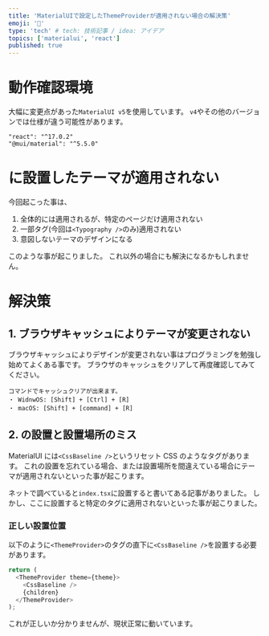 ```yaml
---
title: 'MaterialUIで設定したThemeProviderが適用されない場合の解決策'
emoji: '🧸'
type: 'tech' # tech: 技術記事 / idea: アイデア
topics: ['materialui', 'react']
published: true
---
```


# 動作確認環境

大幅に変更点があった`MaterialUI v5`を使用しています。
`v4`やその他のバージョンでは仕様が違う可能性があります。

```:バージョン
"react": "^17.0.2"
"@mui/material": "^5.5.0"
```

# <ThemeProvider />に設置したテーマが適用されない

今回起こった事は、

1. 全体的には適用されるが、特定のページだけ適用されない
2. 一部タグ(今回は`<Typography />`のみ)適用されない
3. 意図しないテーマのデザインになる

このような事が起こりました。
これ以外の場合にも解決になるかもしれません。

# 解決策

## 1. ブラウザキャッシュによりテーマが変更されない

ブラウザキャッシュによりデザインが変更されない事はプログラミングを勉強し始めてよくある事です。
ブラウザのキャッシュをクリアして再度確認してみてください。

```:chromeの場合
コマンドでキャッシュクリアが出来ます。
・ WidnwOS: [Shift] + [Ctrl] + [R]
・ macOS: [Shift] + [command] + [R]
```

## 2. <CssBaseline />の設置と設置場所のミス

MaterialUI には`<CssBaseline />`というリセット CSS のようなタグがあります。
これの設置を忘れている場合、または設置場所を間違えている場合にテーマが適用されないといった事が起こります。

ネットで調べていると`index.tsx`に設置すると書いてある記事がありました。
しかし、ここに設置すると特定のタグに適用されないといった事が起こりました。

### 正しい設置位置

以下のように`<ThemeProvider>`のタグの直下に`<CssBaseline />`を設置する必要があります。

```js
return (
  <ThemeProvider theme={theme}>
    <CssBaseline />
    {children}
  </ThemeProvider>
);
```

これが正しいか分かりませんが、現状正常に動いています。
